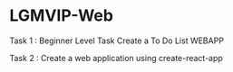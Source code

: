# LGMVIP-Web
Task 1 : Beginner Level Task Create a To Do List WEBAPP

Task 2 : Create a web application using create-react-app
